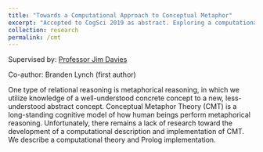 ```yaml
---
title: "Towards a Computational Approach to Conceptual Metaphor"
excerpt: "Accepted to CogSci 2019 as abstract. Exploring a computational model of Lakoff's conceptual metaphor theory."
collection: research
permalink: /cmt
---
```


Supervised by: [Professor Jim Davies](https://carleton.ca/ics/people/davies-jim/)

Co-author: Branden Lynch (first author)

One type of relational reasoning is metaphorical reasoning, in which we utilize knowledge of a well-understood concrete concept to a new, less-understood abstract concept. Conceptual Metaphor Theory (CMT) is a long-standing cognitive model of how human beings perform metaphorical reasoning. Unfortunately, there remains a lack of research toward the development of a computational description and implementation of CMT. We describe a computational theory and Prolog implementation.
